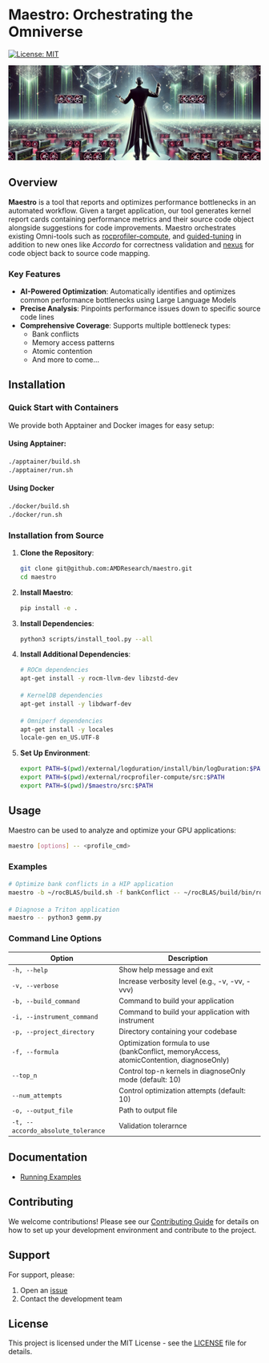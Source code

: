 <!--
MIT License

Copyright (c) 2025 Advanced Micro Devices, Inc. All Rights Reserved.

Permission is hereby granted, free of charge, to any person obtaining a copy
of this software and associated documentation files (the "Software"), to deal
in the Software without restriction, including without limitation the rights
to use, copy, modify, merge, publish, distribute, sublicense, and/or sell
copies of the Software, and to permit persons to whom the Software is
furnished to do so, subject to the following conditions:

The above copyright notice and this permission notice shall be included in all
copies or substantial portions of the Software.

THE SOFTWARE IS PROVIDED "AS IS", WITHOUT WARRANTY OF ANY KIND, EXPRESS OR
IMPLIED, INCLUDING BUT NOT LIMITED TO THE WARRANTIES OF MERCHANTABILITY,
FITNESS FOR A PARTICULAR PURPOSE AND NONINFRINGEMENT. IN NO EVENT SHALL THE
AUTHORS OR COPYRIGHT HOLDERS BE LIABLE FOR ANY CLAIM, DAMAGES OR OTHER
LIABILITY, WHETHER IN AN ACTION OF CONTRACT, TORT OR OTHERWISE, ARISING FROM,
OUT OF OR IN CONNECTION WITH THE SOFTWARE OR THE USE OR OTHER DEALINGS IN THE
SOFTWARE.
-->

# Maestro: Orchestrating the Omniverse

[![License: MIT](https://img.shields.io/badge/License-MIT-yellow.svg)](https://opensource.org/licenses/MIT)

![Maestro](./images/maestro.png)

## Overview

**Maestro** is a tool that reports and optimizes performance bottlenecks in an automated workflow. Given a target application, our tool generates kernel report cards containing performance metrics and their source code object alongside suggestions for code improvements. Maestro orchestrates existing Omni-tools such as [rocprofiler-compute](https://github.com/ROCm/rocprofiler-compute), and [guided-tuning](https://github.com/AARInternal/guided-tuning) in addition to new ones like _Accordo_ for correctness validation and [nexus](https://github.com/AARInternal/nexus) for code object back to source code mapping.

### Key Features

* **AI-Powered Optimization**: Automatically identifies and optimizes common performance bottlenecks using Large Language Models
* **Precise Analysis**: Pinpoints performance issues down to specific source code lines
* **Comprehensive Coverage**: Supports multiple bottleneck types:
  - Bank conflicts
  - Memory access patterns
  - Atomic contention
  - And more to come...

## Installation

### Quick Start with Containers

We provide both Apptainer and Docker images for easy setup:

#### Using Apptainer:
```bash
./apptainer/build.sh
./apptainer/run.sh
```
#### Using Docker
```bash
./docker/build.sh
./docker/run.sh
```

### Installation from Source

1. **Clone the Repository**:
   ```bash
   git clone git@github.com:AMDResearch/maestro.git
   cd maestro
   ```

2. **Install Maestro**:
   ```bash
   pip install -e .
   ```

3. **Install Dependencies**:
   ```bash
   python3 scripts/install_tool.py --all
   ```

4. **Install Additional Dependencies**:
   ```bash
   # ROCm dependencies
   apt-get install -y rocm-llvm-dev libzstd-dev

   # KernelDB dependencies
   apt-get install -y libdwarf-dev

   # Omniperf dependencies
   apt-get install -y locales
   locale-gen en_US.UTF-8
   ```

5. **Set Up Environment**:
   ```bash
   export PATH=$(pwd)/external/logduration/install/bin/logDuration:$PATH
   export PATH=$(pwd)/external/rocprofiler-compute/src:$PATH
   export PATH=$(pwd)/$maestro/src:$PATH
   ```

## Usage

Maestro can be used to analyze and optimize your GPU applications:

```bash
maestro [options] -- <profile_cmd>
```

### Examples

```bash
# Optimize bank conflicts in a HIP application
maestro -b ~/rocBLAS/build.sh -f bankConflict -- ~/rocBLAS/build/bin/rocblas_gemm

# Diagnose a Triton application
maestro -- python3 gemm.py
```

### Command Line Options

| Option | Description |
|--------|-------------|
| `-h, --help` | Show help message and exit |
| `-v, --verbose` | Increase verbosity level (e.g., -v, -vv, -vvv) |
| `-b, --build_command` | Command to build your application |
| `-i, --instrument_command` | Command to build your application with instrument |
| `-p, --project_directory` | Directory containing your codebase |
| `-f, --formula` | Optimization formula to use (bankConflict, memoryAccess, atomicContention, diagnoseOnly) |
| `--top_n` | Control top-n kernels in diagnoseOnly mode (default: 10) |
| `--num_attempts` | Control optimization attempts (default: 10) |
| `-o, --output_file` | Path to output file |
| `-t, --accordo_absolute_tolerance` | Validation tolerarnce |

## Documentation

- [Running Examples](examples/README.md)

## Contributing

We welcome contributions! Please see our [Contributing Guide](docs/CONTRIBUTING.md) for details on how to set up your development environment and contribute to the project.

## Support

For support, please:
1. Open an [issue](https://github.com/AMDResearch/maestro/issues)
2. Contact the development team

## License

This project is licensed under the MIT License - see the [LICENSE](LICENSE) file for details.

